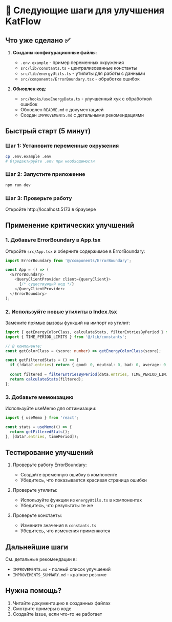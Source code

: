# 🚀 Следующие шаги для улучшения KatFlow

## Что уже сделано ✅

1. **Созданы конфигурационные файлы**:
   - `.env.example` - пример переменных окружения
   - `src/lib/constants.ts` - централизованные константы
   - `src/lib/energyUtils.ts` - утилиты для работы с данными
   - `src/components/ErrorBoundary.tsx` - обработка ошибок

2. **Обновлен код**:
   - `src/hooks/useEnergyData.ts` - улучшенный хук с обработкой ошибок
   - Обновлен `README.md` с документацией
   - Создан `IMPROVEMENTS.md` с детальными рекомендациями

## Быстрый старт (5 минут)

### Шаг 1: Установите переменные окружения
```bash
cp .env.example .env
# Отредактируйте .env при необходимости
```

### Шаг 2: Запустите приложение
```bash
npm run dev
```

### Шаг 3: Проверьте работу
Откройте http://localhost:5173 в браузере

## Применение критических улучшений

### 1. Добавьте ErrorBoundary в App.tsx

Откройте `src/App.tsx` и оберните содержимое в ErrorBoundary:

```typescript
import ErrorBoundary from '@/components/ErrorBoundary';

const App = () => (
  <ErrorBoundary>
    <QueryClientProvider client={queryClient}>
      {/* существующий код */}
    </QueryClientProvider>
  </ErrorBoundary>
);
```

### 2. Используйте новые утилиты в Index.tsx

Замените прямые вызовы функций на импорт из утилит:

```typescript
import { getEnergyColorClass, calculateStats, filterEntriesByPeriod } from '@/lib/energyUtils';
import { TIME_PERIOD_LIMITS } from '@/lib/constants';

// В компоненте:
const getColorClass = (score: number) => getEnergyColorClass(score);

const getFilteredStats = () => {
  if (!data?.entries) return { good: 0, neutral: 0, bad: 0, average: 0, total: 0 };
  
  const filtered = filterEntriesByPeriod(data.entries, TIME_PERIOD_LIMITS[timePeriod]);
  return calculateStats(filtered);
};
```

### 3. Добавьте мемоизацию

Используйте useMemo для оптимизации:

```typescript
import { useMemo } from 'react';

const stats = useMemo(() => {
  return getFilteredStats();
}, [data?.entries, timePeriod]);
```

## Тестирование улучшений

1. Проверьте работу ErrorBoundary:
   - Создайте временную ошибку в компоненте
   - Убедитесь, что показывается красивая страница ошибки

2. Проверьте утилиты:
   - Используйте функции из `energyUtils.ts` в компонентах
   - Убедитесь, что результаты те же

3. Проверьте константы:
   - Измените значения в `constants.ts`
   - Убедитесь, что изменения применяются

## Дальнейшие шаги

См. детальные рекомендации в:
- `IMPROVEMENTS.md` - полный список улучшений
- `IMPROVEMENTS_SUMMARY.md` - краткое резюме

## Нужна помощь?

1. Читайте документацию в созданных файлах
2. Смотрите примеры в коде
3. Создайте issue, если что-то не работает
